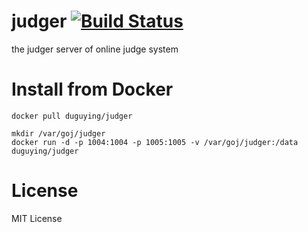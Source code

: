 # judger [![Build Status](https://drone.io/github.com/duguying/judger/status.png)](https://drone.io/github.com/duguying/judger/latest) #

the judger server of online judge system

# Install from Docker

```shell
docker pull duguying/judger
```

```shell
mkdir /var/goj/judger
docker run -d -p 1004:1004 -p 1005:1005 -v /var/goj/judger:/data duguying/judger
```

# License #

MIT License

